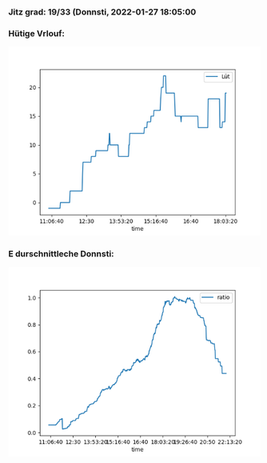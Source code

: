 ### Jitz grad: 19/33 (Donnsti, 2022-01-27 18:05:00

### Hütige Vrlouf:
![Graph](Today.png)

### E durschnittleche Donnsti:
![Graph](Donnsti.png)